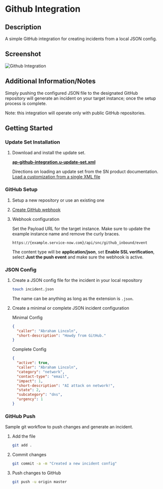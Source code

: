 # Github Integration

## Description

A simple GitHub integration for creating incidents from a local JSON config.

## Screenshot

![Github Integration](https://raw.githubusercontent.com/platform-experience/api-integration-library/master/src/ap-github-integration/images/ap-github-integration.png)

## Additional Information/Notes

Simply pushing the configured JSON file to the designated GitHub repository will generate an incident on your target instance; once the setup process is complete.

Note: this integration will operate only with public GitHub repositories.

## Getting Started

### Update Set Installation

1. Download and install the update set.

   **[ap-github-integration.u-update-set.xml](https://github.com/platform-experience/api-integration-library/blob/master/src/ap-github-integration/ap-github-integration.u-update-set.xml)**

   Directions on loading an update set from the SN product documentation. [Load a customization from a single XML file](https://docs.servicenow.com/bundle/madrid-application-development/page/build/system-update-sets/task/t_SaveAnUpdateSetAsAnXMLFile.html#t_LoadCustomizationsFromAnXMLFile)

### GitHub Setup

1. Setup a new repository or use an existing one

1. [Create GitHub webhook](https://developer.github.com/webhooks/creating/)

1. Webhook configuration

   Set the Payload URL for the target instance. Make sure to update the example instance name and remove the curly braces.

   `https://{example.service-now.com}/api/snc/github_inbound/event`

   The content type will be **application/json**, set **Enable SSL verification**, select **Just the push event** and make sure the webhook is active.

### JSON Config

1. Create a JSON config file for the incident in your local repository

   ```bash
   touch incident.json
   ```

   The name can be anything as long as the extension is `.json`.

1. Create a minimal or complete JSON incident configuration

   Minimal Config

   ```json
   {
     "caller": "Abraham Lincoln",
     "short-description": "Howdy from GitHub."
   }
   ```

   Complete Config

   ```json
   {
     "active": true,
     "caller": "Abraham Lincoln",
     "category": "network",
     "contact-type": "email",
     "impact": 1,
     "short-description": "AI attack on network!",
     "state": 2,
     "subcategory": "dns",
     "urgency": 1
   }
   ```

### GitHub Push

Sample git workflow to push changes and generate an incident.

1. Add the file

   ```bash
   git add .
   ```

1. Commit changes

   ```bash
   git commit -a -m "Created a new incident config"
   ```

1. Push changes to GitHub

   ```bash
   git push -u origin master
   ```
